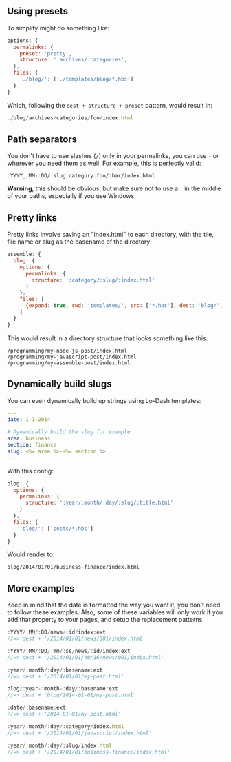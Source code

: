 ## Using presets

To simplify  might do something like:

```js
options: {
  permalinks: {
    preset: 'pretty',
    structure: ':archives/:categories',
  },
  files: {
    './blog/': ['./templates/blog/*.hbs']
  }
}
```

Which, following the `dest + structure + preset` pattern, would result in:

```js
./blog/archives/categories/foo/index.html
```

## Path separators

You don't have to use slashes (`/`) only in your permalinks, you can use `-` or `_` wherever you need them as well. For example, this is perfectly valid:

```
:YYYY_:MM-:DD/:slug:category:foo/:bar/index.html
```

**Warning**, this should be obvious, but make sure not to use a `.` in the middle of your paths, especially if you use Windows.


## Pretty links

Pretty links involve saving an "index.html" to each directory, with the tile, file name or slug as the basename of the directory:

```js
assemble: {
  blog: {
    options: {
      permalinks: {
        structure: ':category/:slug/:index.html'
      }
    },
    files: [
      {expand: true, cwd: 'templates/', src: ['*.hbs'], dest: 'blog/', ext: '.html'}
    ]
  }
}
```

This would result in a directory structure that looks something like this:

```
/programming/my-node-js-post/index.html
/programming/my-javascript-post/index.html
/programming/my-assemble-post/index.html
```

## Dynamically build slugs

You can even dynamically build up strings using Lo-Dash templates:

```yaml
---
date: 1-1-2014

# Dynamically build the slug for example
area: business
section: finance
slug: <%= area %>-<%= section %>
---
```
With this config:

```js
blog: {
  options: {
    permalinks: {
      structure: ':year/:month/:day/:slug/:title.html'
    }
  },
  files: {
    'blog/': ['posts/*.hbs']
  }
}
```

Would render to:

```
blog/2014/01/01/business-finance/index.html
```

## More examples

Keep in mind that the date is formatted the way you want it, you don't need to follow these examples. Also, some of these variables will only work if you add that property to your pages, and setup the replacement patterns.

```js
:YYYY/:MM/:DD/news/:id/index:ext
//=> dest + '/2014/01/01/news/001/index.html'

:YYYY/:MM/:DD/:mm/:ss/news/:id/index:ext
//=> dest + '/2014/01/01/40/16/news/001/index.html'

:year/:month/:day/:basename:ext
//=> dest + '/2014/01/01/my-post.html'

blog/:year-:month-:day/:basename:ext
//=> dest + 'blog/2014-01-01/my-post.html'

:date/:basename:ext
//=> dest + '2014-01-01/my-post.html'

:year/:month/:day/:category/index.html
//=> dest + '/2014/01/01/javascript/index.html'

:year/:month/:day/:slug/index.html
//=> dest + '/2014/01/01/business-finance/index.html'
```

